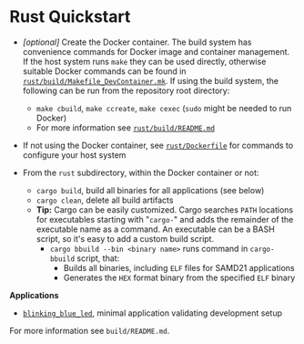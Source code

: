 # Rust Quickstart

- *[optional]* Create the Docker container. The build system has convenience
  commands for Docker image and container management. If the host system runs
  `make` they can be used directly, otherwise suitable Docker commands can be
  found in [`rust/build/Makefile_DevContainer.mk`](https://github.com/vafeond/BareMetalCapers/blob/main/rust/build/Makefile_DevContainer.mk).
  If using the build system, the following can be run from the repository root 
  directory:
  - `make cbuild`, `make ccreate`, `make cexec` (`sudo` might be needed to run Docker)
  - For more information see [`rust/build/README.md`](https://github.com/vafeond/BareMetalCapers/blob/main/rust/build/README.md)

- If not using the Docker container, see [`rust/Dockerfile`](https://github.com/vafeond/BareMetalCapers/blob/main/rust/Dockerfile) 
  for commands to configure your host system

- From the `rust` subdirectory, within the Docker container or not:
  - `cargo build`, build all binaries for all applications (see below)
  - `cargo clean`, delete all build artifacts
  - **Tip:** Cargo can be easily customized. Cargo searches `PATH` locations for
  executables starting with "`cargo-`" and adds the remainder of the executable
  name as a command. An executable can be a BASH script, so it's easy to add a
  custom build script.
    - `cargo bbuild --bin <binary name>` runs command in `cargo-bbuild` script, that:
      - Builds all binaries, including `ELF` files for SAMD21 applications
      - Generates the `HEX` format binary from the specified `ELF` binary  

**Applications**
- [`blinking_blue_led`](https://github.com/vafeond/BareMetalCapers/blob/main/rust/hal/board/redboardturbo/src/bin/blinking_blue_led.rs), minimal application validating development setup

For more information see `build/README.md`. 

